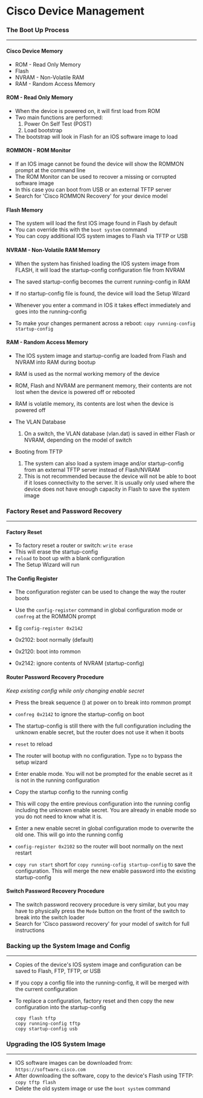 # Cisco Device Management


### The Boot Up Process
-----------------------
#### Cisco Device Memory
* ROM - Read Only Memory
* Flash
* NVRAM - Non-Volatile RAM
* RAM - Random Access Memory

#### ROM - Read Only Memory
* When the device is powered on, it will first load from ROM
* Two main functions are performed:
    1. Power On Self Test (POST)
    2. Load bootstrap
* The bootstrap will look in Flash for an IOS software image to load

#### ROMMON - ROM Monitor
* If an IOS image cannot be found the device will show the ROMMON prompt at the command line
* The ROM Monitor can be used to recover a missing or corrupted software image
* In this case you can boot from USB or an external TFTP server
* Search for 'Cisco ROMMON Recovery' for your device model

#### Flash Memory
* The system will load the first IOS image found in Flash by default
* You can override this with the `boot system` command
* You can copy additional IOS system images to Flash via TFTP or USB

#### NVRAM - Non-Volatile RAM Memory
* When the system has finished loading the IOS system image from FLASH, it will load the startup-config configuration file from NVRAM
* The saved startup-config becomes the current running-config in RAM
* If no startup-config file is found, the device will load the Setup Wizard

* Whenever you enter a command in IOS it takes effect immediately and goes into the running-config
* To make your changes permanent across a reboot:
    `copy running-config startup-config`

#### RAM - Random Access Memory
* The IOS system image and startup-config are loaded from Flash and NVRAM into RAM during bootup
* RAM is used as the normal working memory of the device
* ROM, Flash and NVRAM are permanent memory, their contents are not lost when the device is powered off or rebooted
* RAM is volatile memory, its contents are lost when the device is powered off

* The VLAN Database
    1. On a switch, the VLAN database (vlan.dat) is saved in either Flash or NVRAM, depending on the model of switch

* Booting from TFTP
    1. The system can also load a system image and/or startup-config from an external TFTP server instead of Flash/NVRAM
    2. This is not recommended because the device will not be able to boot if it loses connectivity to the server. It is usually only used where the device does not have enough capacity in Flash to save the system image


### Factory Reset and Password Recovery
---------------------------------------
#### Factory Reset
* To factory reset a router or switch: `write erase`
* This will erase the startup-config
* `reload` to boot up with a blank configuration
* The Setup Wizard will run

#### The Config Register
* The configuration register can be used to change the way the router boots
* Use the `config-register` command in global configuration mode or `confreg` at the ROMMON prompt
* Eg `config-register 0x2142`

* 0x2102: boot normally (default)
* 0x2120: boot into rommon
* 0x2142: ignore contents of NVRAM (startup-config)

#### Router Password Recovery Procedure
*Keep existing config while only changing enable secret*

* Press the break sequence (<C-Break>) at power on to break into rommon prompt
* `confreg 0x2142` to ignore the startup-config on boot
* The startup-config is still there with the full configuration including the unknown enable secret, but the router does not use it when it boots
* `reset` to reload
* The router will bootup with no configuration. Type `no` to bypass the setup wizard
* Enter enable mode. You will not be prompted for the enable secret as it is not in the running configuration

* Copy the startup config to the running config
* This will copy the entire previous configuration into the running config including the unknown enable secret. You are already in enable mode so you do not need to know what it is.
* Enter a new enable secret in global configuration mode to overwrite the old one. This will go into the running config
* `config-register 0x2102` so the router will boot normally on the next restart
* `copy run start` short for `copy running-cofig startup-config` to save the configuration. This will merge the new enable password into the existing startup-config

#### Switch Password Recovery Procedure
* The switch password recovery procedure is very similar, but you may have to physically press the `Mode` button on the front of the switch to break into the switch loader
* Search for 'Cisco password recovery' for your model of switch for full instructions


### Backing up the System Image and Config
------------------------------------------
* Copies of the device's IOS system image and configuration can be saved to Flash, FTP, TFTP, or USB
* If you copy a config file into the running-config, it will be merged with the current configuration
* To replace a configuration, factory reset and then copy the new configuration into the startup-config

    ```
    copy flash tftp
    copy running-config tftp
    copy startup-config usb
    ```


### Upgrading the IOS System Image
----------------------------------
* IOS software images can be downloaded from: `https://software.cisco.com`
* After downloading the software, copy to the device's Flash using TFTP: `copy tftp flash`
* Delete the old system image or use the `boot system` command
